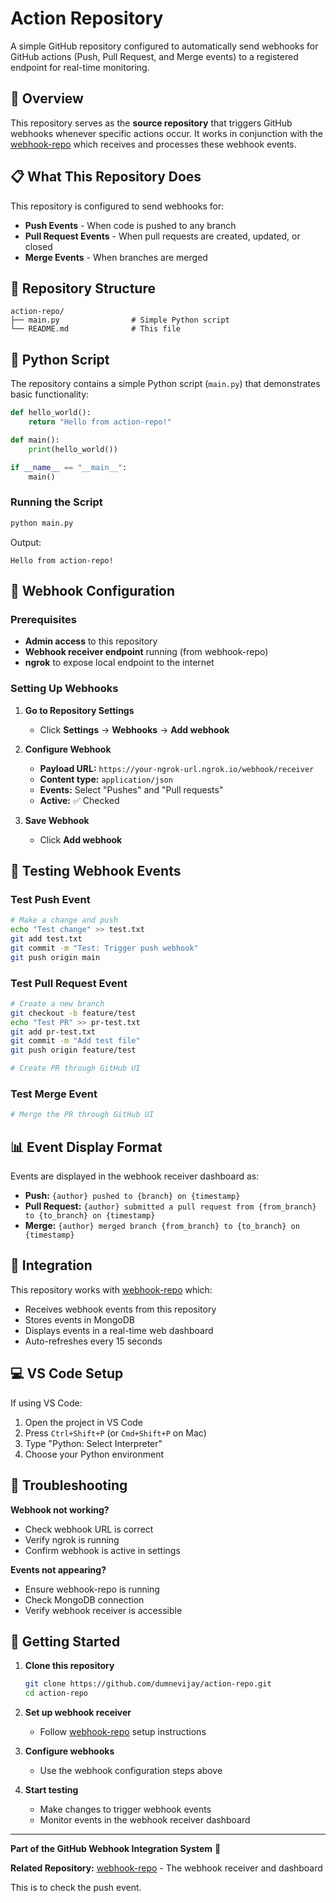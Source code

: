 # Action Repository

A simple GitHub repository configured to automatically send webhooks for GitHub actions (Push, Pull Request, and Merge events) to a registered endpoint for real-time monitoring.

## 🚀 Overview

This repository serves as the **source repository** that triggers GitHub webhooks whenever specific actions occur. It works in conjunction with the [webhook-repo](https://github.com/dumnevijay/webhook-repo) which receives and processes these webhook events.

## 📋 What This Repository Does

This repository is configured to send webhooks for:

- **Push Events** - When code is pushed to any branch
- **Pull Request Events** - When pull requests are created, updated, or closed  
- **Merge Events** - When branches are merged

## 📁 Repository Structure

```
action-repo/
├── main.py                # Simple Python script
└── README.md              # This file
```

## 🐍 Python Script

The repository contains a simple Python script (`main.py`) that demonstrates basic functionality:

```python
def hello_world():
    return "Hello from action-repo!"

def main():
    print(hello_world())

if __name__ == "__main__":
    main()
```

### Running the Script

```bash
python main.py
```

Output:
```
Hello from action-repo!
```

## 🔧 Webhook Configuration

### Prerequisites

- **Admin access** to this repository
- **Webhook receiver endpoint** running (from webhook-repo)
- **ngrok** to expose local endpoint to the internet

### Setting Up Webhooks

1. **Go to Repository Settings**
   - Click **Settings** → **Webhooks** → **Add webhook**

2. **Configure Webhook**
   - **Payload URL:** `https://your-ngrok-url.ngrok.io/webhook/receiver`
   - **Content type:** `application/json`
   - **Events:** Select "Pushes" and "Pull requests"
   - **Active:** ✅ Checked

3. **Save Webhook**
   - Click **Add webhook**

## 🧪 Testing Webhook Events

### Test Push Event
```bash
# Make a change and push
echo "Test change" >> test.txt
git add test.txt
git commit -m "Test: Trigger push webhook"
git push origin main
```

### Test Pull Request Event
```bash
# Create a new branch
git checkout -b feature/test
echo "Test PR" >> pr-test.txt
git add pr-test.txt
git commit -m "Add test file"
git push origin feature/test

# Create PR through GitHub UI
```

### Test Merge Event
```bash
# Merge the PR through GitHub UI
```

## 📊 Event Display Format

Events are displayed in the webhook receiver dashboard as:

- **Push:** `{author} pushed to {branch} on {timestamp}`
- **Pull Request:** `{author} submitted a pull request from {from_branch} to {to_branch} on {timestamp}`
- **Merge:** `{author} merged branch {from_branch} to {to_branch} on {timestamp}`

## 🔗 Integration

This repository works with [webhook-repo](https://github.com/dumnevijay/webhook-repo) which:

- Receives webhook events from this repository
- Stores events in MongoDB
- Displays events in a real-time web dashboard
- Auto-refreshes every 15 seconds

## 💻 VS Code Setup

If using VS Code:

1. Open the project in VS Code
2. Press `Ctrl+Shift+P` (or `Cmd+Shift+P` on Mac)
3. Type "Python: Select Interpreter"
4. Choose your Python environment

## 🔧 Troubleshooting

**Webhook not working?**
- Check webhook URL is correct
- Verify ngrok is running
- Confirm webhook is active in settings

**Events not appearing?**
- Ensure webhook-repo is running
- Check MongoDB connection
- Verify webhook receiver is accessible

## 🚀 Getting Started

1. **Clone this repository**
   ```bash
   git clone https://github.com/dumnevijay/action-repo.git
   cd action-repo
   ```

2. **Set up webhook receiver**
   - Follow [webhook-repo](https://github.com/dumnevijay/webhook-repo) setup instructions

3. **Configure webhooks**
   - Use the webhook configuration steps above

4. **Start testing**
   - Make changes to trigger webhook events
   - Monitor events in the webhook receiver dashboard

---

**Part of the GitHub Webhook Integration System** 🔗

**Related Repository:** [webhook-repo](https://github.com/dumnevijay/webhook-repo) - The webhook receiver and dashboard

This is to check the push event.